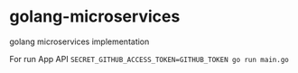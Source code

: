 # golang-microservices
golang microservices implementation 

For run App API
`SECRET_GITHUB_ACCESS_TOKEN=GITHUB_TOKEN go run main.go`